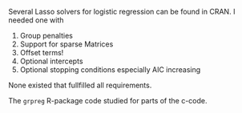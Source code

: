 Several Lasso solvers for logistic regression can be found in CRAN. I needed one with

1. Group penalties
2. Support for sparse Matrices
3. Offset terms!
4. Optional intercepts
5. Optional stopping conditions especially AIC increasing

None existed that fullfilled all requirements.

The `grpreg` R-package code studied for parts of the c-code.
